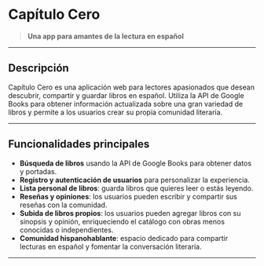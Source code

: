 # Capítulo Cero

> **Una app para amantes de la lectura en español**

---

## Descripción

Capítulo Cero es una aplicación web para lectores apasionados que desean descubrir, compartir y guardar libros en español. Utiliza la API de Google Books para obtener información actualizada sobre una gran variedad de libros y permite a los usuarios crear su propia comunidad literaria.

---

## Funcionalidades principales

- **Búsqueda de libros** usando la API de Google Books para obtener datos y portadas.
- **Registro y autenticación de usuarios** para personalizar la experiencia.
- **Lista personal de libros**: guarda libros que quieres leer o estás leyendo.
- **Reseñas y opiniones**: los usuarios pueden escribir y compartir sus reseñas con la comunidad.
- **Subida de libros propios**: los usuarios pueden agregar libros con su sinopsis y opinión, enriqueciendo el catálogo con obras menos conocidas o independientes.
- **Comunidad hispanohablante**: espacio dedicado para compartir lecturas en español y fomentar la conversación literaria.

---

